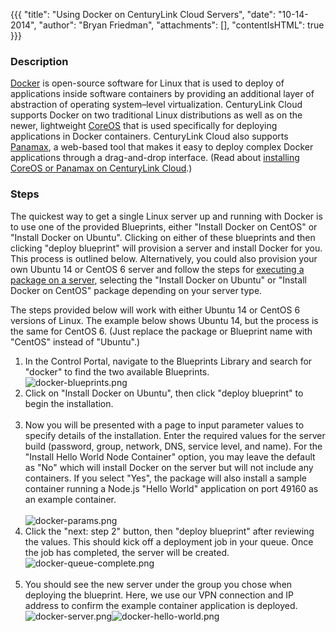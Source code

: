 {{{
  "title": "Using Docker on CenturyLink Cloud Servers",
  "date": "10-14-2014",
  "author": "Bryan Friedman",
  "attachments": [],
  "contentIsHTML": true
}}}

<h3>Description</h3>
<p><a href="http://www.docker.com" target="_blank">Docker</a> is open-source software for Linux that is used to deploy of applications inside software containers by providing an additional layer of abstraction of operating system–level virtualization. CenturyLink
  Cloud supports Docker on two traditional Linux distributions as well as on the newer, lightweight <a href="http://www.coreos.com" target="_blank">CoreOS</a> that is used specifically for deploying applications in Docker containers.&nbsp;CenturyLink
  Cloud also supports <a href="http://www.panamax.io" target="_blank">Panamax</a>, a web-based tool that makes it easy to deploy complex Docker applications through a drag-and-drop interface. (Read about <a href="https://t3n.zendesk.com/forums/20510978-Drafts/entries/%20https://t3n.zendesk.com/entries/47064274-Building-CoreOS-Server-Cluster-on-the-CenturyLink-Cloud"
  target="_blank">installing CoreOS or Panamax on CenturyLink Cloud</a>.)</p>
<h3>Steps</h3>
<p>The quickest way to get a single Linux server up and running with Docker is to use one of the provided Blueprints, either "Install Docker on CentOS" or "Install Docker on Ubuntu". Clicking on either of these blueprints and then clicking "deploy blueprint"
  will provision a server and install Docker for you. This process is outlined below. Alternatively, you could also provision your own Ubuntu 14 or CentOS 6 server and follow the steps for <a href="https://t3n.zendesk.com/entries/21807618-Using-Group-Tasks-to-Install-Software-and-Run-Scripts-on-Groups"
  target="_blank">executing a package on a server</a>, selecting&nbsp;the "Install Docker on Ubuntu" or "Install Docker on CentOS" package depending on your server type.</p>
<p>The steps provided below will work with either Ubuntu 14 or CentOS 6 versions of Linux. The example below shows Ubuntu 14, but the process is the same for CentOS 6. (Just replace the package or Blueprint name with "CentOS" instead of "Ubuntu".)</p>
<ol>
  <li>In the Control Portal, navigate to the Blueprints Library and search for "docker" to find the two available Blueprints.
    <br /><img src="https://t3n.zendesk.com/attachments/token/ikCg75nvFxom1Lw4TW8okDQGh/?name=docker-blueprints.png" alt="docker-blueprints.png" />
  </li>
  <li>Click on "Install Docker on Ubuntu", then click "deploy blueprint" to begin the installation.
    <br />
    <br />
  </li>
  <li>Now you will be presented with a page to input parameter values to specify details of the installation. Enter the required values for the server build (password, group, network, DNS, service level, and name). For the "Install Hello World Node Container"
    option, you may leave the default as "No" which will install Docker on the server but will not include any containers. If you select "Yes", the package will also install a sample container running a Node.js "Hello World" application on port 49160
    as an example container.
    <br />
    <br /><img src="https://t3n.zendesk.com/attachments/token/jFvp5X8kjIJa9o3aHIZjyB8BX/?name=docker-params.png" alt="docker-params.png" />
  </li>
  <li>Click the "next: step 2" button, then "deploy blueprint" after reviewing the values. This should kick off a deployment job in your queue. Once the job has completed, the server will be created.
    <br /><img src="https://t3n.zendesk.com/attachments/token/LWkdbQ6qVERmdR6AvziasSFAP/?name=docker-queue-complete.png" alt="docker-queue-complete.png" />
    <br />
    <br />
  </li>
  <li>You should see the new server under the group you chose when deploying the blueprint. Here, we use our VPN connection and IP address to confirm the example container application is deployed.&nbsp;
    <br /><img src="https://t3n.zendesk.com/attachments/token/DK1k8B0hgZ7UFayDa0mYg22mO/?name=docker-server.png" alt="docker-server.png" /><img src="https://t3n.zendesk.com/attachments/token/ahnBnyo9ROmlE2ikBoGCuDgNf/?name=docker-hello-world.png" alt="docker-hello-world.png"
    />
  </li>
</ol>
